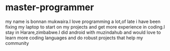 # master-programmer
my name is bonnan mukwaira.I love programming a lot,of late i have been fixing my laptop to start on my projects and get more experience in coding.I stay in Harare,zimbabwe.I did android with muzindahub and would love to learn more coding languages and do robust projects that help my community   

